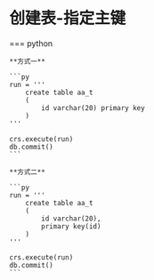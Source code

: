 # 创建表-指定主键

=== python

    **方式一**

    ```py
    run = '''
        create table aa_t
        (
            id varchar(20) primary key
        )
    '''

    crs.execute(run)
    db.commit()
    ```

    **方式二**

    ```py
    run = '''
        create table aa_t 
        (
            id varchar(20),
            primary key(id)
        )
    '''

    crs.execute(run)
    db.commit()
    ```
    